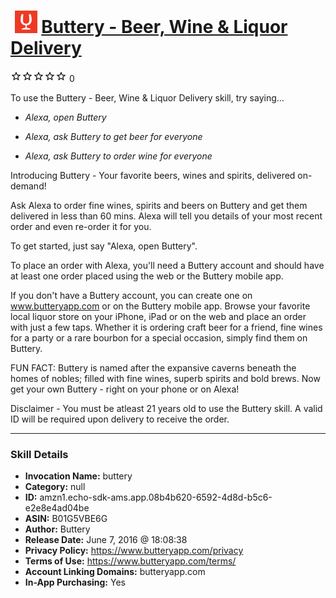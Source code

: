 # &nbsp;<img src="skill_icon" alt="Buttery - Beer, Wine & Liquor Delivery icon" width="36"> [Buttery - Beer, Wine & Liquor Delivery](http://alexa.amazon.com/#skills/amzn1.echo-sdk-ams.app.08b4b620-6592-4d8d-b5c6-e2e8e4ad04be)
![0 stars](../../images/ic_star_border_black_18dp_1x.png)![0 stars](../../images/ic_star_border_black_18dp_1x.png)![0 stars](../../images/ic_star_border_black_18dp_1x.png)![0 stars](../../images/ic_star_border_black_18dp_1x.png)![0 stars](../../images/ic_star_border_black_18dp_1x.png) 0

To use the Buttery - Beer, Wine & Liquor Delivery skill, try saying...

* *Alexa, open Buttery*

* *Alexa, ask Buttery to get beer for everyone*

* *Alexa, ask Buttery to order wine for everyone*

Introducing Buttery - Your favorite beers, wines and spirits, delivered on-demand!

Ask Alexa to order fine wines, spirits and beers on Buttery and get them delivered in less than 60 mins. Alexa will tell you details of your most recent order and even re-order it for you.

To get started, just say "Alexa, open Buttery".

To place an order with Alexa, you'll need a Buttery account and should have at least one order placed using the web or the Buttery mobile app. 

If you don't have a Buttery account, you can create one on www.butteryapp.com or on the Buttery mobile app. Browse your favorite local liquor store on your iPhone, iPad or on the web and place an order with just a few taps. Whether it is ordering craft beer for a friend, fine wines for a party or a rare bourbon for a special occasion, simply find them on Buttery.

FUN FACT:
Buttery is named after the expansive caverns beneath the homes of nobles; filled with fine wines, superb spirits and bold brews. Now get your own Buttery - right on your phone or on Alexa!

Disclaimer - You must be atleast 21 years old to use the Buttery skill. A valid ID will be required upon delivery to receive the order.

***

### Skill Details

* **Invocation Name:** buttery
* **Category:** null
* **ID:** amzn1.echo-sdk-ams.app.08b4b620-6592-4d8d-b5c6-e2e8e4ad04be
* **ASIN:** B01G5VBE6G
* **Author:** Buttery
* **Release Date:** June 7, 2016 @ 18:08:38
* **Privacy Policy:** https://www.butteryapp.com/privacy
* **Terms of Use:** https://www.butteryapp.com/terms/
* **Account Linking Domains:** butteryapp.com
* **In-App Purchasing:** Yes
